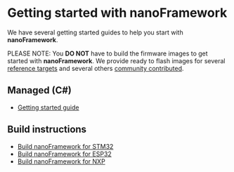 # Getting started with **nanoFramework**

We have several getting started guides to help you start with **nanoFramework**.

PLEASE NOTE: You **DO NOT** have to build the firmware images to get started with **nanoFramework**. We provide ready to flash images for several [reference targets](../reference-targets/index.md) and several others [community contributed](../community-targets/index.md).

## Managed (C#)

- [Getting started guide](getting-started-managed.md)

## Build instructions

- [Build nanoFramework for STM32](../building/build-stm32.md)
- [Build nanoFramework for ESP32](../building/build-esp32.md)
- [Build nanoFramework for NXP](../building/build-nxp.md)
